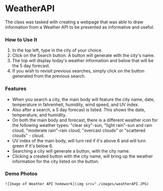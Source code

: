 # WeatherAPI

<body>

<p>The class was tasked with creating a webpage that was able to draw information from a Weather API to be presented as informative and useful.  </p>

<h3>How to Use It</h3>
    <ol>
        <li>In the top left, type in the city of your choice.</li>
        <li>Click on the Search button. A button will generate with the city's name.</li>
        <li>The top will display today's weather information and below that will be the 5 day forecast.</li>
        <li>If you wish to revisit previous searches, simply click on the button generated from the previous search.
    </ol>

<h3>Features</h3>
    <ul>
        <li>When you search a city, the main body will feature the city name, date, temperature in fahrenheit, humidity, wind speed, and UV index.</li>
        <li>Also after a search, a 5 day forecast is listed.  This shows the date, temperature, and humidity.</li>
        <li>On both the main body and forecast, there is a different weather icon for the following weather types: "clear sky"-sun, "light rain"-sun and rain cloud, "moderate rain"-rain cloud, "overcast clouds" or "scattered clouds" - cloud.</li>
        <li>UV index of the main body, will turn red if it's above 6 and will turn green if it's below 6.</li>
        <li>Searching a city will generate a button, with the city name.</li>
        <li>Clicking a created button with the city name, will bring up the weather information for the city listed on the button.</li>
    </ul>

<h3>Demo Photos</h3>

    ![Image of Weather API homework](img src="./images/weatherAPI.JPG)
   

</body>